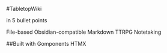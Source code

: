 #TabletopWiki

 in 5 bullet points

File-based
Obsidian-compatible
Markdown
TTRPG
Notetaking

##Built with
Gomponents
HTMX
